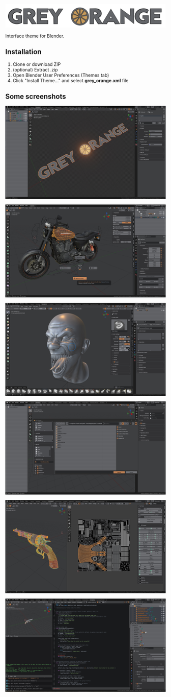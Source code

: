 ![grey_orange](images/greyOrange.png)

Interface theme for Blender.

## Installation
1. Clone or download ZIP
2. (optional) Extract .zip
3. Open Blender User Preferences (Themes tab)
4. Click "Install Theme..." and select **grey_orange.xml** file

## Some screenshots

![01](images/goScreen_01.jpg)

![02](images/goScreen_02.jpg)

![03](images/goScreen_03.jpg)

![04](images/goScreen_04.jpg)

![04](images/goScreen_05.jpg)

![04](images/goScreen_06.jpg)
